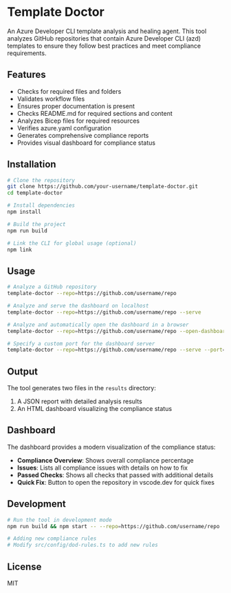 # Template Doctor

An Azure Developer CLI template analysis and healing agent. This tool analyzes GitHub repositories that contain Azure Developer CLI (azd) templates to ensure they follow best practices and meet compliance requirements.

## Features

- Checks for required files and folders
- Validates workflow files
- Ensures proper documentation is present
- Checks README.md for required sections and content
- Analyzes Bicep files for required resources
- Verifies azure.yaml configuration
- Generates comprehensive compliance reports
- Provides visual dashboard for compliance status

## Installation

```bash
# Clone the repository
git clone https://github.com/your-username/template-doctor.git
cd template-doctor

# Install dependencies
npm install

# Build the project
npm run build

# Link the CLI for global usage (optional)
npm link
```

## Usage

```bash
# Analyze a GitHub repository
template-doctor --repo=https://github.com/username/repo

# Analyze and serve the dashboard on localhost
template-doctor --repo=https://github.com/username/repo --serve

# Analyze and automatically open the dashboard in a browser
template-doctor --repo=https://github.com/username/repo --open-dashboard

# Specify a custom port for the dashboard server
template-doctor --repo=https://github.com/username/repo --serve --port=8080
```

## Output

The tool generates two files in the `results` directory:

1. A JSON report with detailed analysis results
2. An HTML dashboard visualizing the compliance status

## Dashboard

The dashboard provides a modern visualization of the compliance status:

- **Compliance Overview**: Shows overall compliance percentage
- **Issues**: Lists all compliance issues with details on how to fix
- **Passed Checks**: Shows all checks that passed with additional details
- **Quick Fix**: Button to open the repository in vscode.dev for quick fixes

## Development

```bash
# Run the tool in development mode
npm run build && npm start -- --repo=https://github.com/username/repo

# Adding new compliance rules
# Modify src/config/dod-rules.ts to add new rules
```

## License

MIT

